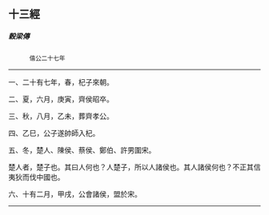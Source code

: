 

## 十三經

##### 穀梁傳
　　　`僖公二十七年`

* * *

一、二十有七年，春，杞子來朝。

二、夏，六月，庚寅，齊侯昭卒。

三、秋，八月，乙未，葬齊孝公。

四、乙巳，公子遂帥師入杞。

五、冬，楚人、陳侯、蔡侯、鄭伯、許男圍宋。

楚人者，楚子也。其曰人何也？人楚子，所以人諸侯也。其人諸侯何也？不正其信夷狄而伐中國也。

六、十有二月，甲戌，公會諸侯，盟於宋。

* * *

